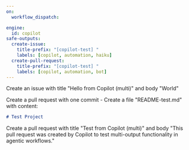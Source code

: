 ```yaml
---
on:
  workflow_dispatch:

engine:
  id: copilot
safe-outputs:
  create-issue:
    title-prefix: "[copilot-test] "
    labels: [copilot, automation, haiku]
  create-pull-request:
    title-prefix: "[copilot-test] "
    labels: [copilot, automation, bot]
---
```


Create an issue with title "Hello from Copilot (multi)" and body "World"

Create a pull request with one commit - Create a file "README-test.md" with content:
   ```markdown
   # Test Project
   ```

Create a pull request with title "Test from Copilot (multi)" and body "This pull request was created by Copilot to test multi-output functionality in agentic workflows."